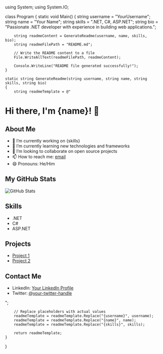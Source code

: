 using System;
using System.IO;

class Program
{
    static void Main()
    {
        string username = "YourUsername";
        string name = "Your Name";
        string skills = ".NET, C#, ASP.NET";
        string bio = "Passionate .NET developer with experience in building web applications.";

        string readmeContent = GenerateReadme(username, name, skills, bio);
        string readmeFilePath = "README.md";

        // Write the README content to a file
        File.WriteAllText(readmeFilePath, readmeContent);

        Console.WriteLine("README file generated successfully!");
    }

    static string GenerateReadme(string username, string name, string skills, string bio)
    {
        string readmeTemplate = @"
# Hi there, I'm {name}! 👋

## About Me

- 🔭 I’m currently working on {skills}
- 🌱 I’m currently learning new technologies and frameworks
- 👯 I’m looking to collaborate on open source projects
- 📫 How to reach me: [email](mailto:your-email@example.com)
- 😄 Pronouns: He/Him

## My GitHub Stats

![GitHub Stats](https://github-readme-stats.vercel.app/api?username={username}&show_icons=true&count_private=true)

## Skills

- .NET
- C#
- ASP.NET

## Projects

- [Project 1](https://github.com/{username}/project1)
- [Project 2](https://github.com/{username}/project2)

## Contact Me

- LinkedIn: [Your LinkedIn Profile](https://www.linkedin.com/in/your-profile)
- Twitter: [@your-twitter-handle](https://twitter.com/your-twitter-handle)

";

        // Replace placeholders with actual values
        readmeTemplate = readmeTemplate.Replace("{username}", username);
        readmeTemplate = readmeTemplate.Replace("{name}", name);
        readmeTemplate = readmeTemplate.Replace("{skills}", skills);

        return readmeTemplate;
    }
}
